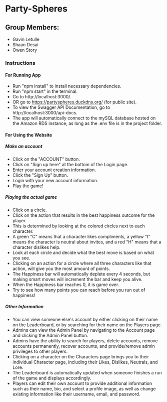 # Party-Spheres

## Group Members: 
- Gavin Letulle
- Shaan Desai
- Owen Story

### Instructions

#### For Running App
- Run "npm install" to install necessary dependencies.
- Run "npm start" in the terminal.
- Go to http://localhost:3000/.
- OR go to https://partyspheres.duckdns.org/ (for public site).
- To view the Swagger API Documentation, go to http://localhost:3000/api-docs.
- The app will automatically connect to the mySQL database hosted on the Amazon RDS instance, as long as the .env file is in the project folder.

#### For Using the Website

##### Make an account
- Click on the "ACCOUNT" button.
- Click on "Sign up here" at the bottom of the Login page.
- Enter your account creation information.
- Click the "Sign Up" button.
- Login with your new account information.
- Play the game!

##### Playing the actual game
- Click on a circle.
- Click on the action that results in the best happiness outcome for the player.
- This is determined by looking at the colored circles next to each character.
- A green "C" means that a character likes compliments, a yellow "I" means the character is neutral about invites, and a red "H" means that a character dislikes help.
- Look at each circle and decide what the best move is based on what you see.
- Clicking on an action for a circle where all three characters like that action, will give you the most amount of points.
- The Happiness bar will automatically deplete every 4 seconds, but making smart moves will increment the bar and keep you alive.
- When the Happiness bar reaches 0, it is game over.
- Try to see how many points you can reach before you run out of happiness!

##### Other Information
- You can view someone else's account by either clicking on their name on the Leaderboard, or by searching for their name on the Players page.
- Admins can view the Admin Panel by navigating to the Account page and clicking the Admin Panel button.
- Admins have the ability to search for players, delete accounts, remove accounts permanently, recover accounts, and provide/remove admin privileges to other players.
- Clicking on a character on the Characters page brings you to their individual Character page, including their Likes, Dislikes, Neutrals, and Lore.
- The Leaderboard is automatically updated when someone finishes a run of the game and displays accordingly.
- Players can edit their own account to provide additional information such as their name, bio, and select a profile image, as well as change existing information like their username, email, and password.